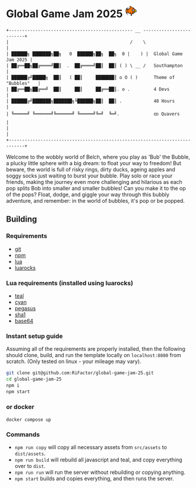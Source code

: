 # Global Game Jam 2025 ![](src/assets/fish.gif)
```
+----------------------------------------------- __ -------------------------+
|                                              /    \                        |
| ██████╗ ███████╗██╗   0  ██████╗██╗  ██╗  0 |    ) |  Global Game Jam 2025 |
| ██╔══██╗██╔════╝██║  .  ██╔════╝██║  ██║ ( ) \ __ /   Southampton          |
| ██████╔╝█████╗  ██║   ( ██║     ███████║ o O ( )      Theme of "Bubbles"   |
| ██╔══██╗██╔══╝  ██║     ██║     ██╔══██║. o .         4 Devs               |
| ██████╔╝███████╗███████╗╚██████╗██║  ██║ .            48 Hours             |
| ╚═════╝ ╚══════╝╚══════╝ ╚═════╝╚═╝  ╚═╝.             ထ Quavers           |
|                                                                            |
+----------------------------------------------------------------------------+
```
Welcome to the wobbly world of Belch, where you play as 'Bub' the Bubble, a plucky little sphere with a big dream: to float your way to freedom! But beware, the world is full of risky rings, dirty ducks, ageing apples and soggy socks just waiting to burst your bubble.
Play solo or race your friends, making the journey even more challenging and hilarious as each pop splits Bob into smaller and smaller bubbles! Can you make it to the op of the pops?
Float, dodge, and giggle your way through this bubbly adventure, and remember: in the world of bubbles, it's pop or be popped.

## Building
### Requirements
- [git](https://git-scm.com/)
- [npm](https://www.npmjs.com/)
- [lua](https://www.lua.org/)
- [luarocks](https://luarocks.org/)

### Lua requirements (installed using luarocks)
- [teal](https://github.com/teal-language/tl)
- [cyan](https://github.com/teal-language/cyan)
- [pegasus](https://github.com/EvandroLG/pegasus.lua)
- [sha1](https://github.com/mpeterv/sha1)
- [base64](https://github.com/iskolbin/lbase64)

### Instant setup guide
Assuming all of the requirements are properly installed, then the following should clone, build, and run the template locally on `localhost:8080` from scratch.
(Only tested on linux - your mileage may vary).
```sh
git clone git@github.com:RiFactor/global-game-jam-25.git
cd global-game-jam-25
npm i
npm start
```

### or docker
```
docker compose up
```

### Commands
- `npm run copy` will copy all necessary assets from `src/assets` to `dist/assets`.
- `npm run build` will rebuild all javascript and teal, and copy everything over to `dist`.
- `npm run run` will run the server without rebuilding or copying anything.
- `npm start` builds and copies everything, and then runs the server.

